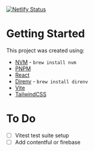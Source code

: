 [![Netlify Status](https://api.netlify.com/api/v1/badges/74b9575a-c99b-43ab-841a-f93040a98e38/deploy-status)](https://app.netlify.com/sites/disappeared/deploys)

# Getting Started 

This project was created using:
* [NVM](https://github.com/nvm-sh/nvm) - `brew install nvm`
* [PNPM](https://pnpm.io/installation)
* [React](https://react.dev/learn)
* [Direnv](https://direnv.net/) - `brew install direnv`
* [Vite](https://vite.dev/guide/)
* [TailwindCSS](https://tailwindcss.com/)

# To Do
- [ ] Vitest test suite setup
- [ ] Add contentful or firebase
